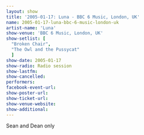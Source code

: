 ```yaml
---
layout: show
title: '2005-01-17: Luna - BBC 6 Music, London, UK'
name: 2005-01-17-luna-bbc-6-music-london-uk
artist-name: 'Luna'
show-venue: 'BBC 6 Music, London, UK'
show-setlist: [
  "Broken Chair",
  "The Owl and the Pussycat"
  ]
show-date: 2005-01-17
show-radio: Radio session
show-lastfm: 
show-cancelled: 
performers: 
facebook-event-url: 
show-poster-url: 
show-ticket-url: 
show-venue-website: 
show-additional: 
---
```


Sean and Dean only
